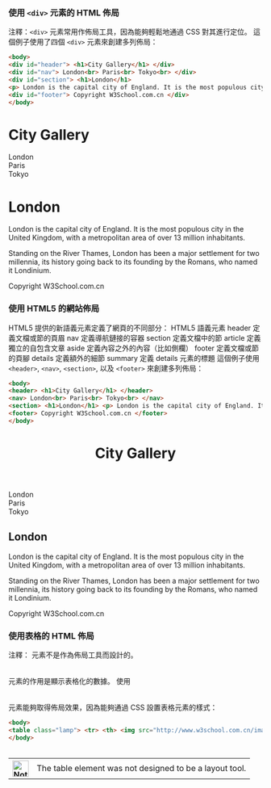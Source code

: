 ### 使用 `<div>` 元素的 HTML 佈局
注釋：`<div>` 元素常用作佈局工具，因為能夠輕鬆地通過 CSS 對其進行定位。 這個例子使用了四個 `<div>` 元素來創建多列佈局：
```html
<body>
<div id="header"> <h1>City Gallery</h1> </div>
<div id="nav"> London<br> Paris<br> Tokyo<br> </div>
<div id="section"> <h1>London</h1>
<p> London is the capital city of England. It is the most populous city in the United Kingdom, with a metropolitan area of over 13 million inhabitants. </p> <p> Standing on the River Thames, London has been a major settlement for two millennia, its history going back to its founding by the Romans, who named it Londinium. </p> </div>
<div id="footer"> Copyright W3School.com.cn </div>
</body>

```
<body>
<div id="header"> <h1>City Gallery</h1> </div>
<div id="nav"> London<br> Paris<br> Tokyo<br> </div>
<div id="section"> <h1>London</h1>
<p> London is the capital city of England. It is the most populous city in the United Kingdom, with a metropolitan area of over 13 million inhabitants. </p> <p> Standing on the River Thames, London has been a major settlement for two millennia, its history going back to its founding by the Romans, who named it Londinium. </p> </div>
<div id="footer"> Copyright W3School.com.cn </div>
</body>

### 使用 HTML5 的網站佈局
HTML5 提供的新語義元素定義了網頁的不同部分： HTML5 語義元素 header 定義文檔或節的頁眉 nav 定義導航鏈接的容器 section 定義文檔中的節 article 定義獨立的自包含文章 aside 定義內容之外的內容（比如側欄） footer 定義文檔或節的頁腳 details 定義額外的細節 summary 定義 details 元素的標題 這個例子使用 `<header>`, `<nav>`, `<section>`, 以及 `<footer>` 來創建多列佈局：
```html
<body>
<header> <h1>City Gallery</h1> </header>
<nav> London<br> Paris<br> Tokyo<br> </nav>
<section> <h1>London</h1> <p> London is the capital city of England. It is the most populous city in the United Kingdom, with a metropolitan area of over 13 million inhabitants. </p> <p> Standing on the River Thames, London has been a major settlement for two millennia, its history going back to its founding by the Romans, who named it Londinium. </p> </section>
<footer> Copyright W3School.com.cn </footer>
</body>

```
<body>
<header> <h1>City Gallery</h1> </header>
<nav> London<br> Paris<br> Tokyo<br> </nav>
<section> <h1>London</h1> <p> London is the capital city of England. It is the most populous city in the United Kingdom, with a metropolitan area of over 13 million inhabitants. </p> <p> Standing on the River Thames, London has been a major settlement for two millennia, its history going back to its founding by the Romans, who named it Londinium. </p> </section>
<footer> Copyright W3School.com.cn </footer>
</body>

### 使用表格的 HTML 佈局
注釋：<table> 元素不是作為佈局工具而設計的。 <table> 元素的作用是顯示表格化的數據。 使用 <table> 元素能夠取得佈局效果，因為能夠通過 CSS 設置表格元素的樣式：
```html
<body>
<table class="lamp"> <tr> <th> <img src="http://www.w3school.com.cn/images/lamp.jpg" alt="Note" style="height:32px;width:32px"> </th> <td> The table element was not designed to be a layout tool. </td> </tr> </table>
</body>
```
<body>
<table class="lamp"> <tr> <th> <img src="http://www.w3school.com.cn/images/lamp.jpg" alt="Note" style="height:32px;width:32px"> </th> <td> The table element was not designed to be a layout tool. </td> </tr> </table>
</body>
